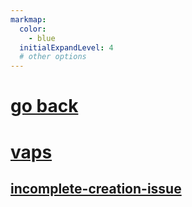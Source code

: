 ```yaml
---
markmap:
  color:
    - blue
  initialExpandLevel: 4
  # other options
---
```


# [go back](../index.html)
# [vaps](vaps/index.html)
## [incomplete-creation-issue](vaps/incomplete-creation-issue/index.html)
